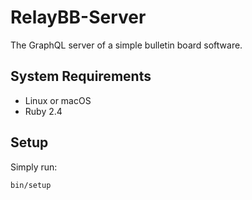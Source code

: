 # RelayBB-Server

The GraphQL server of a simple bulletin board software.


## System Requirements

- Linux or macOS
- Ruby 2.4


## Setup

Simply run:

```bash
bin/setup
```
